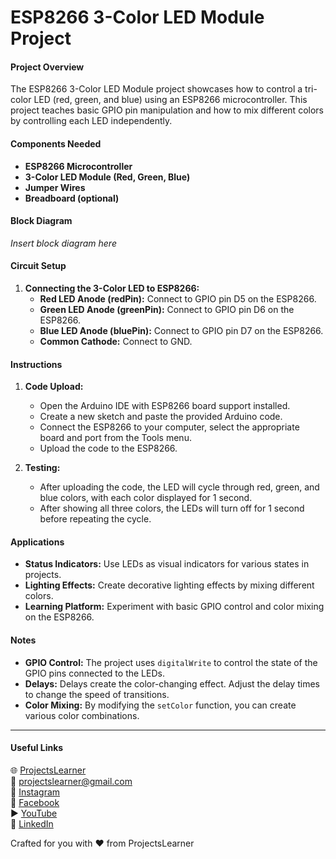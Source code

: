 # ESP8266 3-Color LED Module Project

#### Project Overview
The ESP8266 3-Color LED Module project showcases how to control a tri-color LED (red, green, and blue) using an ESP8266 microcontroller. This project teaches basic GPIO pin manipulation and how to mix different colors by controlling each LED independently.

#### Components Needed
- **ESP8266 Microcontroller**
- **3-Color LED Module (Red, Green, Blue)**
- **Jumper Wires**
- **Breadboard (optional)**

#### Block Diagram
*Insert block diagram here*

#### Circuit Setup
1. **Connecting the 3-Color LED to ESP8266:**
   - **Red LED Anode (redPin):** Connect to GPIO pin D5 on the ESP8266.
   - **Green LED Anode (greenPin):** Connect to GPIO pin D6 on the ESP8266.
   - **Blue LED Anode (bluePin):** Connect to GPIO pin D7 on the ESP8266.
   - **Common Cathode:** Connect to GND.

#### Instructions
1. **Code Upload:**
   - Open the Arduino IDE with ESP8266 board support installed.
   - Create a new sketch and paste the provided Arduino code.
   - Connect the ESP8266 to your computer, select the appropriate board and port from the Tools menu.
   - Upload the code to the ESP8266.

2. **Testing:**
   - After uploading the code, the LED will cycle through red, green, and blue colors, with each color displayed for 1 second.
   - After showing all three colors, the LEDs will turn off for 1 second before repeating the cycle.

#### Applications
- **Status Indicators:** Use LEDs as visual indicators for various states in projects.
- **Lighting Effects:** Create decorative lighting effects by mixing different colors.
- **Learning Platform:** Experiment with basic GPIO control and color mixing on the ESP8266.

#### Notes
- **GPIO Control:** The project uses `digitalWrite` to control the state of the GPIO pins connected to the LEDs.
- **Delays:** Delays create the color-changing effect. Adjust the delay times to change the speed of transitions.
- **Color Mixing:** By modifying the `setColor` function, you can create various color combinations.

---

#### Useful Links
🌐 [ProjectsLearner](https://projectslearner.com/learn/esp8266-3-color-led-module)  
📧 [projectslearner@gmail.com](mailto:projectslearner@gmail.com)  
📸 [Instagram](https://www.instagram.com/projectslearner/)  
📘 [Facebook](https://www.facebook.com/projectslearner)  
▶️ [YouTube](https://www.youtube.com/@ProjectsLearner)  
📘 [LinkedIn](https://www.linkedin.com/in/projectslearner)

Crafted for you with ❤️ from ProjectsLearner